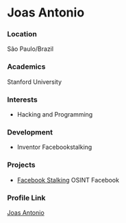 # Joas Antonio

### Location

São Paulo/Brazil

### Academics

Stanford University

### Interests

- Hacking and Programming

### Development

- Inventor Facebookstalking

### Projects

- [Facebook Stalking](https://github.com/CyberSecurityUP/facebookstalking2.0) OSINT Facebook

### Profile Link

[Joas Antonio](https://github.com/CyberSecurityUP/)
